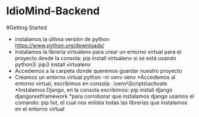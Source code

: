 # IdioMind-Backend


#Getting Started
* instalamos la última versión de python  https://www.python.org/downloads/
* instalamos la librería virtualenv para crear un entorno virtual para el proyecto desde la consola:
    pip install virtualenv
	si se está usando python3: 
    pip3 install virtualenv
* Accedemos a la carpeta donde queremos guardar nuestro proyecto
* Creamos un entorno virtual
    python -m venv venv
*Accedemos al entorno virtual, escribimos en consola:
    .\venv\Scripts\activate 
*Instalamos Django, en la consola escribimos:
    pip install django djangorestframework
*para corroborar que instalamos django usamos el comando: pip list, el cual nos enlista todas las librerías que instalamos en el entorno virtual
